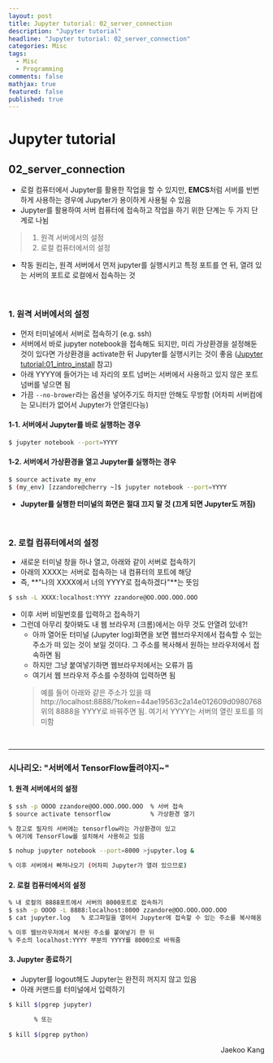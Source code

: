 ```yaml
---
layout: post
title: Jupyter tutorial: 02_server_connection
description: "Jupyter tutorial"
headline: "Jupyter tutorial: 02_server_connection"
categories: Misc
tags: 
  - Misc
  - Programming
comments: false
mathjax: true
featured: false
published: true
---
```


# Jupyter tutorial
## 02\_server\_connection

- 로컬 컴퓨터에서 Jupyter를 활용한 작업을 할 수 있지만, **EMCS**처럼 서버를 빈번하게 사용하는 경우에 Jupyter가 용이하게 사용될 수 있음
- Jupyter를 활용하여 서버 컴퓨터에 접속하고 작업을 하기 위한 단계는 두 가지 단계로 나뉨
> 1. 원격 서버에서의 설정  
> 2. 로컬 컴퓨터에서의 설정  
- 작동 원리는, 원격 서버에서 먼저 jupyter를 실행시키고 특정 포트를 연 뒤, 열려 있는 서버의 포트로 로컬에서 접속하는 것

<br>

### 1. 원격 서버에서의 설정
- 먼저 터미널에서 서버로 접속하기 (e.g. ssh)
- 서버에서 바로 jupyter notebook을 접속해도 되지만, 미리 가상환경을 설정해둔 것이 있다면 가상환경을 activate한 뒤 Jupyter를 실행시키는 것이 좋음 ([Jupyter tutorial:01_intro_install](https://emcslabs.github.io/misc/Jupyter_Notebook) 참고)
- 아래 YYYY에 들어가는 네 자리의 포트 넘버는 서버에서 사용하고 있지 않은 포트 넘버를 넣으면 됨
- 가끔 ```--no-brower```라는 옵션을 넣어주기도 하지만 안해도 무방함 (어차피 서버컴에는 모니터가 없어서 Jupyter가 안열린다능)

#### 1-1. 서버에서 Jupyter를 바로 실행하는 경우

```bash
$ jupyter notebook --port=YYYY
```

#### 1-2. 서버에서 가상환경을 열고 Jupyter를 실행하는 경우
```bash
$ source activate my_env
$ (my_env) [zzandore@cherry ~]$ jupyter notebook --port=YYYY
```
- __Jupyter를 실행한 터미널의 화면은 절대 끄지 말 것 (끄게 되면 Jupyter도 꺼짐)__

<br>

### 2. 로컬 컴퓨터에서의 설정
- 새로운 터미널 창을 하나 열고, 아래와 같이 서버로 접속하기
- 아래의 XXXX는 서버로 접속하는 내 컴퓨터의 포트에 해당
- 즉, **"나의 XXXX에서 너의 YYYY로 접속하겠다"**는 뜻임

```bash
$ ssh -L XXXX:localhost:YYYY zzandore@OO.OOO.OOO.OOO
```
- 이후 서버 비밀번호를 입력하고 접속하기
- 그런데 아무리 찾아봐도 내 웹 브라우저 (크롬)에서는 아무 것도 안열려 있네?!
    - 아까 열어둔 터미널 (Jupyter log)화면을 보면 웹브라우저에서 접속할 수 있는 주소가 떠 있는 것이 보일 것이다. 그 주소를 복사해서 원하는 브라우저에서 접속하면 됨
    - 하지만 그냥 붙여넣기하면 웹브라우저에서는 오류가 뜸
    - 여기서 웹 브라우저 주소를 수정하여 입력하면 됨
    > 예를 들어 아래와 같은 주소가 있을 때  
    > http://localhost:8888/?token=44ae19563c2a14e012609d0980768  
    > 위의 8888을 YYYY로 바꿔주면 됨. 여기서 YYYY는 서버의 열린 포트를 의미함

<br>

---

### 시나리오: "서버에서 TensorFlow돌려야지~"
#### 1. 원격 서버에서의 설정
```bash
$ ssh -p OOOO zzandore@OO.OOO.OOO.OOO  % 서버 접속
$ source activate tensorflow           % 가상환경 열기

% 참고로 필자의 서버에는 tensorflow라는 가상환경이 있고
% 여기에 TensorFlow를 설치해서 사용하고 있음

$ nohup jupyter notebook --port=8000 >jupyter.log &

% 이후 서버에서 빠져나오기 (어차피 Jupyter가 열려 있으므로)
```

#### 2. 로컬 컴퓨터에서의 설정
```bash
% 내 로컬의 8888포트에서 서버의 8000포트로 접속하기
$ ssh -p OOOO -L 8888:localhost:8000 zzandore@OO.OOO.OOO.OOO
$ cat jupyter.log   % 로그파일을 열어서 Jupyter에 접속할 수 있는 주소를 복사해옴

% 이후 웹브라우저에서 복사된 주소를 붙여넣기 한 뒤
% 주소의 localhost:YYYY 부분의 YYYY를 8000으로 바꿔줌
```

#### 3. Jupyter 종료하기
- Jupyter를 logout해도 Jupyter는 완전히 꺼지지 않고 있음
- 아래 커맨드를 터미널에서 입력하기

```bash
$ kill $(pgrep jupyter)

       % 또는
       
$ kill $(pgrep python)
```

<p align="right"> Jaekoo Kang <p>
